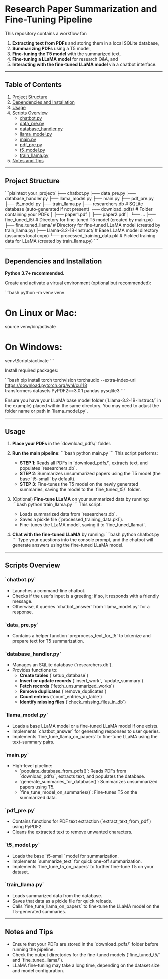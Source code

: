 # Research Paper Summarization and Fine-Tuning Pipeline

This repository contains a workflow for:
1. **Extracting text from PDFs** and storing them in a local SQLite database,
2. **Summarizing PDFs** using a T5 model,
3. **Fine-tuning the T5 model** with the summarized text,
4. **Fine-tuning a LLaMA model** for research Q&A, and
5. **Interacting with the fine-tuned LLaMA model** via a chatbot interface.

---

## Table of Contents
1. [Project Structure](#project-structure)  
2. [Dependencies and Installation](#dependencies-and-installation)  
3. [Usage](#usage)  
4. [Scripts Overview](#scripts-overview)  
   - [chatbot.py](#chatbotpy)  
   - [data_pre.py](#data_prepy)  
   - [database_handler.py](#database_handlerpy)  
   - [llama_model.py](#llama_modelpy)  
   - [main.py](#mainpy)  
   - [pdf_pre.py](#pdf_prepy)  
   - [t5_model.py](#t5_modelpy)  
   - [train_llama.py](#train_llamapy)  
5. [Notes and Tips](#notes-and-tips)

---

## Project Structure

\`\`\`plaintext
your_project/
├── chatbot.py
├── data_pre.py
├── database_handler.py
├── llama_model.py
├── main.py
├── pdf_pre.py
├── t5_model.py
├── train_llama.py
├── researchers.db            # SQLite database (auto-generated if not present)
├── download_pdfs/           # Folder containing your PDFs
│   ├── paper1.pdf
│   ├── paper2.pdf
│   └── ...
├── fine_tuned_t5/           # Directory for fine-tuned T5 model (created by main.py)
├── fine_tuned_llama/        # Directory for fine-tuned LLaMA model (created by train_llama.py)
├── Llama-3.2-1B-Instruct/   # Base LLaMA model directory (assumes local copy)
└── processed_training_data.pkl # Pickled training data for LLaMA (created by train_llama.py)
\`\`\`

---

## Dependencies and Installation

**Python 3.7+ recommended.**

Create and activate a virtual environment (optional but recommended):

\`\`\`bash
python -m venv venv

# On Linux or Mac:
source venv/bin/activate

# On Windows:
venv\Scripts\activate
\`\`\`

Install required packages:

\`\`\`bash
pip install torch torchvision torchaudio --extra-index-url https://download.pytorch.org/whl/cu118 \
transformers datasets PyPDF2==3.0.1 pandas pysqlite3
\`\`\`

Ensure you have your LLaMA base model folder (\`Llama-3.2-1B-Instruct/\` in the example) placed within the same directory. You may need to adjust the folder name or path in \`llama_model.py\`.

---

## Usage

1. **Place your PDFs** in the \`download_pdfs/\` folder.

2. **Run the main pipeline**:
    \`\`\`bash
    python main.py
    \`\`\`
    This script performs:
    - **STEP 1**: Reads all PDFs in \`download_pdfs/\`, extracts text, and populates \`researchers.db\`.
    - **STEP 2**: Summarizes unsummarized papers using the T5 model (the base \`t5-small\` by default).
    - **STEP 3**: Fine-tunes the T5 model on the newly generated summaries, saving the model to the \`fine_tuned_t5/\` folder.

3. (Optional) **Fine-tune LLaMA** on your summarized data by running:
    \`\`\`bash
    python train_llama.py
    \`\`\`
    This script:
    - Loads summarized data from \`researchers.db\`.
    - Saves a pickle file (\`processed_training_data.pkl\`).
    - Fine-tunes the LLaMA model, saving it to \`fine_tuned_llama/\`.

4. **Chat with the fine-tuned LLaMA** by running:
    \`\`\`bash
    python chatbot.py
    \`\`\`
    Type your questions into the console prompt, and the chatbot will generate answers using the fine-tuned LLaMA model.

---

## Scripts Overview

### \`chatbot.py\`
- Launches a command-line chatbot.
- Checks if the user’s input is a greeting; if so, it responds with a friendly message.
- Otherwise, it queries \`chatbot_answer\` from \`llama_model.py\` for a response.

### \`data_pre.py\`
- Contains a helper function \`preprocess_text_for_t5\` to tokenize and prepare text for T5 summarization.

### \`database_handler.py\`
- Manages an SQLite database (\`researchers.db\`).
- Provides functions to:
  - **Create tables** (\`setup_database\`)
  - **Insert or update records** (\`insert_work\`, \`update_summary\`)
  - **Fetch records** (\`fetch_unsummarized_works\`)
  - **Remove duplicates** (\`remove_duplicates\`)
  - **Count entries** (\`count_entries_in_table\`)
  - **Identify missing files** (\`check_missing_files_in_db\`)

### \`llama_model.py\`
- Loads a base LLaMA model or a fine-tuned LLaMA model if one exists.
- Implements \`chatbot_answer\` for generating responses to user queries.
- Implements \`fine_tune_llama_on_papers\` to fine-tune LLaMA using the text–summary pairs.

### \`main.py\`
- High-level pipeline:
  - \`populate_database_from_pdfs()\`: Reads PDFs from \`download_pdfs/\`, extracts text, and populates the database.
  - \`generate_summaries_for_database()\`: Summarizes unsummarized papers using T5.
  - \`fine_tune_model_on_summaries()\`: Fine-tunes T5 on the summarized data.

### \`pdf_pre.py\`
- Contains functions for PDF text extraction (\`extract_text_from_pdf\`) using PyPDF2.
- Cleans the extracted text to remove unwanted characters.

### \`t5_model.py\`
- Loads the base \`t5-small\` model for summarization.
- Implements \`summarize_text\` for quick one-off summarization.
- Implements \`fine_tune_t5_on_papers\` to further fine-tune T5 on your dataset.

### \`train_llama.py\`
- Loads summarized data from the database.
- Saves that data as a pickle file for quick reloads.
- Calls \`fine_tune_llama_on_papers\` to fine-tune the LLaMA model on the T5-generated summaries.

---

## Notes and Tips

- Ensure that your PDFs are stored in the \`download_pdfs/\` folder before running the pipeline.
- Check the output directories for the fine-tuned models (\`fine_tuned_t5/\` and \`fine_tuned_llama/\`).
- LLaMA fine-tuning may take a long time, depending on the dataset size and model configuration.
